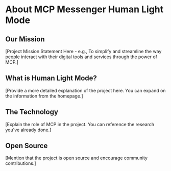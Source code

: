 # About MCP Messenger Human Light Mode

## Our Mission

[Project Mission Statement Here - e.g., To simplify and streamline the way people interact with their digital tools and services through the power of MCP.]

## What is Human Light Mode?

[Provide a more detailed explanation of the project here. You can expand on the information from the homepage.]

## The Technology

[Explain the role of MCP in the project. You can reference the research you've already done.]

## Open Source

[Mention that the project is open source and encourage community contributions.]

